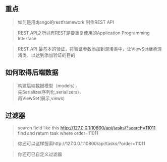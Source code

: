 重点
---

> 如何是用django的restframework 制作REST API

> REST API之所以有REST是要重复使用的Application Programming Interface

> REST API 最基本的验证，将验证参数添加到混淆类中，让VIewSet继承混淆类，以达到添加验证的目的


## 如何取得后端数据

> 构建后端数据模型（models），  
> 先Serialize(序列化,serializers)，  
> 再ViewSet(展示,views) 

## 过滤器

> search field like this http://127.0.0.1:10800/api/tasks/?search=11011 find and return task where order=11011

> 你还可以这样搜索http://127.0.0.1:10800/api/tasks/?order=11011

> 你还可已自定义过滤器